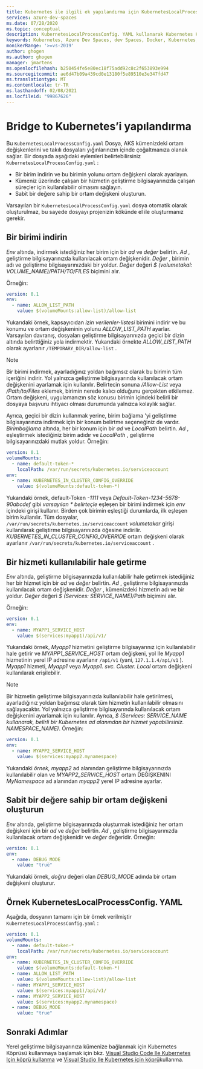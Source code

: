 ```yaml
---
title: Kubernetes ile ilgili ek yapılandırma için KubernetesLocalProcessConfig. YAML kullanma
services: azure-dev-spaces
ms.date: 07/28/2020
ms.topic: conceptual
description: KubernetesLocalProcessConfig. YAML kullanarak Kubernetes Köprüsü için ek yapılandırma seçeneklerini açıklar
keywords: Kubernetes, Azure Dev Spaces, dev Spaces, Docker, Kubernetes, Azure, AKS, Azure Kubernetes hizmeti, kapsayıcılar için köprü oluşturma
monikerRange: '>=vs-2019'
author: ghogen
ms.author: ghogen
manager: jmartens
ms.openlocfilehash: b250454fe5e80ec18f75add92c8c2f653893e994
ms.sourcegitcommit: ae6d47b09a439cd0e13180f5e89510e3e347fd47
ms.translationtype: MT
ms.contentlocale: tr-TR
ms.lasthandoff: 02/08/2021
ms.locfileid: "99867626"
---
```

# <a name="configure-bridge-to-kubernetes"></a>Bridge to Kubernetes’i yapılandırma

Bu `KubernetesLocalProcessConfig.yaml` Dosya, AKS kümenizdeki ortam değişkenlerini ve takılı dosyaları yığınlarınızın içinde çoğaltmanıza olanak sağlar. Bir dosyada aşağıdaki eylemleri belirtebilirsiniz `KubernetesLocalProcessConfig.yaml` :

* Bir birim indirin ve bu birimin yolunu ortam değişkeni olarak ayarlayın.
* Kümeniz üzerinde çalışan bir hizmetin geliştirme bilgisayarınızda çalışan süreçler için kullanılabilir olmasını sağlayın.
* Sabit bir değere sahip bir ortam değişkeni oluşturun.

Varsayılan bir `KubernetesLocalProcessConfig.yaml` dosya otomatik olarak oluşturulmaz, bu sayede dosyayı projenizin kökünde el ile oluşturmanız gerekir.

## <a name="download-a-volume"></a>Bir birimi indirin

*Env* altında, indirmek istediğiniz her birim için bir *ad* ve *değer* belirtin. *Ad* , geliştirme bilgisayarınızda kullanılacak ortam değişkenidir. *Değer* , birimin adı ve geliştirme bilgisayarınızdaki bir yoldur. *Değer* değeri *$ (volumetakal: VOLUME_NAME)/PATH/TO/FILES* biçimini alır.

Örneğin:

```yaml
version: 0.1
env:
  - name: ALLOW_LIST_PATH
    value: $(volumeMounts:allow-list)/allow-list
```

Yukarıdaki örnek, kapsayıcıdan *izin verilenler-listesi* birimini indirir ve bu konumu ve ortam değişkeninin yolunu *ALLOW_LIST_PATH* ayarlar. Varsayılan davranış, dosyaları geliştirme bilgisayarınızda geçici bir dizin altında belirttiğiniz yola indirmektir. Yukarıdaki örnekte *ALLOW_LIST_PATH* olarak ayarlanır `/TEMPORARY_DIR/allow-list` . 

> [!NOTE]
> Bir birimi indirmek, ayarladığınız yoldan bağımsız olarak bu birimin tüm içeriğini indirir. Yol yalnızca geliştirme bilgisayarında kullanılacak ortam değişkenini ayarlamak için kullanılır. Belirtecin sonuna */Allow-List* veya */Path/to/Files* eklemek, birimin nerede kalıcı olduğunu gerçekten etkilemez. Ortam değişkeni, uygulamanızın söz konusu birimin içindeki belirli bir dosyaya başvuru ihtiyacı olması durumunda yalnızca kolaylık sağlar.

Ayrıca, geçici bir dizin kullanmak yerine, birim bağlama 'yi geliştirme bilgisayarınıza indirmek için bir konum belirtme seçeneğiniz de vardır. *Birimbağlama* altında, her bir konum için bir *ad* ve *LocalPath* belirtin. *Ad* , eşleştirmek istediğiniz birim adıdır ve *LocalPath* , geliştirme bilgisayarınızdaki mutlak yoldur. Örneğin:

```yaml
version: 0.1
volumeMounts:
  - name: default-token-*
    localPath: /var/run/secrets/kubernetes.io/serviceaccount
env:
  - name: KUBERNETES_IN_CLUSTER_CONFIG_OVERRIDE
    value: $(volumeMounts:default-token-*)
```

Yukarıdaki örnek, default-Token *-1111* veya *Default-Token-1234-5678-90abcdef* gibi *varsayılan \* belirteçle* eşleşen bir birimi indirmek için *env* içindeki girişi kullanır. Birden çok birimin eşleştiği durumlarda, ilk eşleşen birim kullanılır. Tüm dosyalar, `/var/run/secrets/kubernetes.io/serviceaccount` *volumetakar* girişi kullanılarak geliştirme bilgisayarınızda öğesine indirilir. *KUBERNETES_IN_CLUSTER_CONFIG_OVERRIDE* ortam değişkeni olarak ayarlanır `/var/run/secrets/kubernetes.io/serviceaccount` .

## <a name="make-a-service-available"></a>Bir hizmeti kullanılabilir hale getirme

*Env* altında, geliştirme bilgisayarınızda kullanılabilir hale getirmek istediğiniz her bir hizmet için bir *ad* ve *değer* belirtin. *Ad* , geliştirme bilgisayarınızda kullanılacak ortam değişkenidir. *Değer* , kümenizdeki hizmetin adı ve bir yoldur. *Değer* değeri *$ (Services: SERVICE_NAME)/Path* biçimini alır.

Örneğin:

```yaml
version: 0.1
env:
  - name: MYAPP1_SERVICE_HOST
    value: $(services:myapp1)/api/v1/
```

Yukarıdaki örnek, *Myapp1* hizmetini geliştirme bilgisayarınız için kullanılabilir hale getirir ve *MYAPP1_SERVICE_HOST* ortam değişkeni, yol Ile *Myapp1* hizmetinin yerel IP adresine ayarlanır `/api/v1` (yani, `127.1.1.4/api/v1` ). *Myapp1* hizmeti, *Myapp1* veya *Myapp1. svc. Cluster. Local* ortam değişkeni kullanılarak erişilebilir.

> [!NOTE]
> Bir hizmetin geliştirme bilgisayarınızda kullanılabilir hale getirilmesi, ayarladığınız yoldan bağımsız olarak tüm hizmetin kullanılabilir olmasını sağlayacaktır. Yol yalnızca geliştirme bilgisayarında kullanılacak ortam değişkenini ayarlamak için kullanılır.
Ayrıca, *$ (Services: SERVICE_NAME kullanarak, belirli bir Kubernetes ad alanından bir hizmet yapabilirsiniz. NAMESPACE_NAME)*. Örneğin:

```yaml
version: 0.1
env:
  - name: MYAPP2_SERVICE_HOST
    value: $(services:myapp2.mynamespace)
```

Yukarıdaki *örnek,* *myapp2* ad alanından geliştirme bilgisayarınızda kullanılabilir olan ve *MYAPP2_SERVICE_HOST* ortam DEĞIŞKENINI *MyNamespace* ad alanından *myapp2* yerel IP adresine ayarlar.

## <a name="create-an-environment-variable-with-a-constant-value"></a>Sabit bir değere sahip bir ortam değişkeni oluşturun

*Env* altında, geliştirme bilgisayarınızda oluşturmak istediğiniz her ortam değişkeni için bir *ad* ve *değer* belirtin. *Ad* , geliştirme bilgisayarınızda kullanılacak ortam değişkenidir ve *değer* değeridir. Örneğin:

```yaml
version: 0.1
env:
  - name: DEBUG_MODE
    value: "true"
```

Yukarıdaki örnek, *doğru* değeri olan *DEBUG_MODE* adında bir ortam değişkeni oluşturur.

## <a name="example-kuberneteslocalprocessconfigyaml"></a>Örnek KubernetesLocalProcessConfig. YAML

Aşağıda, dosyanın tamamı için bir örnek verilmiştir `KubernetesLocalProcessConfig.yaml` :

```yaml
version: 0.1
volumeMounts:
  - name: default-token-*
    localPath: /var/run/secrets/kubernetes.io/serviceaccount
env:
  - name: KUBERNETES_IN_CLUSTER_CONFIG_OVERRIDE
    value: $(volumeMounts:default-token-*)
  - name: ALLOW_LIST_PATH
    value: $(volumeMounts:allow-list)/allow-list
  - name: MYAPP1_SERVICE_HOST
    value: $(services:myapp1)/api/v1/
  - name: MYAPP2_SERVICE_HOST
    value: $(services:myapp2.mynamespace)
  - name: DEBUG_MODE 
    value: "true"
```

## <a name="next-steps"></a>Sonraki Adımlar

Yerel geliştirme bilgisayarınıza kümenize bağlanmak için Kubernetes Köprüsü kullanmaya başlamak için bkz. [Visual Studio Code Ile Kubernetes Için köprü kullanma][bridge-to-kubernetes-vs-code] ve [Visual Studio Ile Kubernetes için köprü][bridge-to-kubernetes-vs]kullanma.

[bridge-to-kubernetes-vs-code]: https://code.visualstudio.com/docs/containers/bridge-to-kubernetes
[bridge-to-kubernetes-vs]: bridge-to-kubernetes.md
